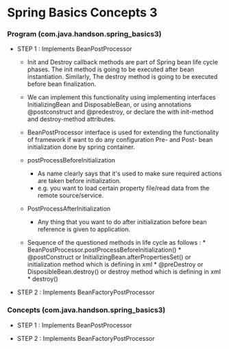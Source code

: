 # Spring Basics Concepts 3

### Program (com.java.handson.spring_basics3)

* STEP 1 : Implements BeanPostProcessor
	* Init and Destroy callback methods are part of Spring bean life cycle phases. The init method is going to be executed after bean instantiation. Similarly, The destroy method is going to be executed before bean finalization.

	* We can implement this functionality using implementing interfaces InitializingBean and DisposableBean, or using annotations @postconstruct and @predestroy, or declare the <bean> with init-method and destroy-method attributes.

	* BeanPostProcessor interface is used for extending the functionality of framework if want to do any configuration Pre- and Post- bean initialization done by spring container.
	
	* postProcessBeforeInitialization
		* As name clearly says that it's used to make sure required actions are taken before initialization. 
		* e.g. you want to load certain property file/read data from the remote source/service.
	* PostProcessAfterInitialization
		* Any thing that you want to do after initialization before bean reference is given to application.
	* Sequence of the questioned methods in life cycle as follows :
			* BeanPostProcessor.postProcessBeforeInitialization()
			* @postConstruct or InitializingBean.afterPropertiesSet() or initialization method which is defining in xml
			* @preDestroy or DisposibleBean.destroy() or destroy method which is defining in xml
			* destroy()

* STEP 2 : Implements BeanFactoryPostProcessor
	
	
### Concepts (com.java.handson.spring_basics3)

* STEP 1 : Implements BeanPostProcessor

* STEP 2 : Implements BeanFactoryPostProcessor
	
